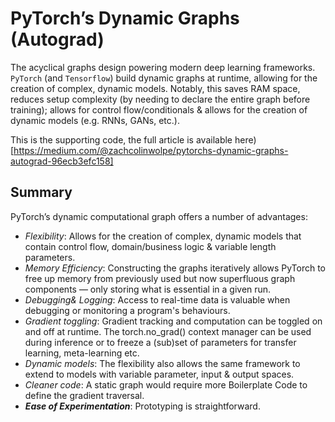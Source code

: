 # PyTorch’s Dynamic Graphs (Autograd)

The acyclical graphs design powering modern deep learning frameworks. `PyTorch` (and `Tensorflow`) build dynamic graphs at runtime, allowing for the creation of complex, dynamic models. Notably, this saves RAM space, reduces setup complexity (by needing to declare the entire graph before training); allows for control flow/conditionals & allows for the creation of dynamic models (e.g. RNNs, GANs, etc.).

This is the supporting code, the full article is available here)[https://medium.com/@zachcolinwolpe/pytorchs-dynamic-graphs-autograd-96ecb3efc158]


## Summary

PyTorch’s dynamic computational graph offers a number of advantages:

- _*Flexibility*_: Allows for the creation of complex, dynamic models that contain control flow, domain/business logic & variable length parameters.
- _*Memory Efficiency*_: Constructing the graphs iteratively allows PyTorch to free up memory from previously used but now superfluous graph components — only storing what is essential in a given run.
- _*Debugging& Logging*_: Access to real-time data is valuable when debugging or monitoring a program's behaviours.
- _*Gradient toggling*_: Gradient tracking and computation can be toggled on and off at runtime. The torch.no_grad() context manager can be used during inference or to freeze a (sub)set of parameters for transfer learning, meta-learning etc.
- _*Dynamic models*_: The flexibility also allows the same framework to extend to models with variable parameter, input & output spaces.
- _*Cleaner code*_: A static graph would require more Boilerplate Code to define the gradient traversal.
- __*Ease of Experimentation*__: Prototyping is straightforward.